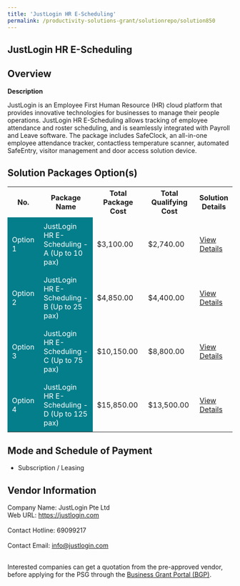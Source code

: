 ```yaml
---
title: 'JustLogin HR E-Scheduling'
permalink: /productivity-solutions-grant/solutionrepo/solution850
---
```


## JustLogin HR E-Scheduling

## Overview

**Description**

JustLogin is an Employee First Human Resource (HR) cloud platform that provides innovative technologies for businesses to manage their people operations. JustLogin HR E-Scheduling allows tracking of employee attendance and roster scheduling, and is seamlessly integrated with Payroll and Leave software. The package includes SafeClock, an all-in-one employee attendance tracker, contactless temperature scanner, automated SafeEntry, visitor management and door access solution device.

## Solution Packages Option(s)

<table>
<tr>
<th><b>No.</b></th>
<th><b>Package Name</b></th>
<th><b>Total Package Cost</b></th>
<th><b>Total Qualifying Cost</b></th>
<th><b>Solution Details</b></th>
</tr>
<tr>
<td style='padding: 10px; background-color: #037E8A; color: #FFFFFF;'>Option 1</td>
<td style='padding: 10px; background-color: #037E8A; color: #FFFFFF;'>JustLogin HR E-Scheduling - A (Up to 10 pax)</td>
<td style='padding: 10px;'>$3,100.00</td>
<td style='padding: 10px;'>$2,740.00</td>
<td style='padding: 10px;'><a href='/images/psg/Justlogin_E-Scheduling__20200766_Desensitised_Annex_3_Part_1.pdf' target='_blank'>View Details</a></td>
</tr>
<tr>
<td style='padding: 10px; background-color: #037E8A; color: #FFFFFF;'>Option 2</td>
<td style='padding: 10px; background-color: #037E8A; color: #FFFFFF;'>JustLogin HR E-Scheduling - B (Up to 25 pax)</td>
<td style='padding: 10px;'>$4,850.00</td>
<td style='padding: 10px;'>$4,400.00</td>
<td style='padding: 10px;'><a href='/images/psg/Justlogin_E-Scheduling__20200766_Desensitised_Annex_3_Part_2.pdf' target='_blank'>View Details</a></td>
</tr>
<tr>
<td style='padding: 10px; background-color: #037E8A; color: #FFFFFF;'>Option 3</td>
<td style='padding: 10px; background-color: #037E8A; color: #FFFFFF;'>JustLogin HR E-Scheduling - C (Up to 75 pax)</td>
<td style='padding: 10px;'>$10,150.00</td>
<td style='padding: 10px;'>$8,800.00</td>
<td style='padding: 10px;'><a href='/images/psg/Justlogin_E-Scheduling__20200766_Desensitised_Annex_3_Part_3.pdf' target='_blank'>View Details</a></td>
</tr>
<tr>
<td style='padding: 10px; background-color: #037E8A; color: #FFFFFF;'>Option 4</td>
<td style='padding: 10px; background-color: #037E8A; color: #FFFFFF;'>JustLogin HR E-Scheduling - D (Up to 125 pax)</td>
<td style='padding: 10px;'>$15,850.00</td>
<td style='padding: 10px;'>$13,500.00</td>
<td style='padding: 10px;'><a href='/images/psg/Justlogin_E-Scheduling__20200766_Desensitised_Annex_3_Part_4.pdf' target='_blank'>View Details</a></td>
</tr>
</table>

## Mode and Schedule of Payment

 - Subscription / Leasing

## Vendor Information

 Company Name: JustLogin Pte Ltd<br>Web URL: https://justlogin.com <br><br>Contact Hotline: 69099217 <br><br>Contact Email: info@justlogin.com <br><br>

Interested companies can get a quotation from the pre-approved vendor, before applying for the PSG through the <a href='https://www.businessgrants.gov.sg/' target='_blank' rel='noopener'>Business Grant Portal (BGP)</a>.

<script src="/jquery/resize-tables.js"></script>

